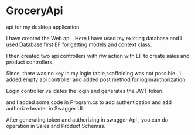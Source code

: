 # GroceryApi
api for my desktop application

I have created the Web api . 
Here I have used my existing database and I used Database first EF for getting models and context class.

I then created two api controllers with r/w action with EF to create sales and product controllers.

Since, there was no key in my login table,scaffolding was not possible , I added empty api controller and added post method for login/authorization.

Login controller validates the login and generates the JWT token.

and I added some code in Program.cs to add authentication and add authorize header in Swagger UI.

After generating token and authorizing in swagger Api , you can do operation in Sales and Product Schemas.
